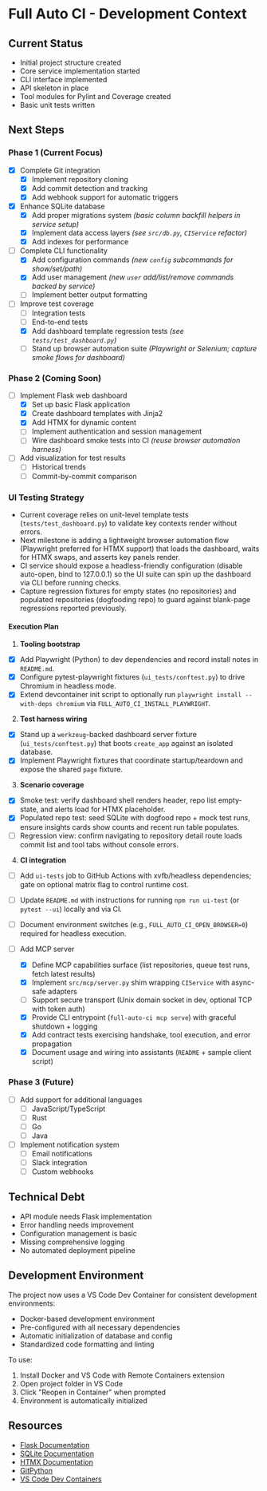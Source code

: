# Full Auto CI - Development Context

## Current Status

- Initial project structure created
- Core service implementation started
- CLI interface implemented
- API skeleton in place
- Tool modules for Pylint and Coverage created
- Basic unit tests written

## Next Steps

### Phase 1 (Current Focus)

- [x] Complete Git integration
  - [x] Implement repository cloning
  - [x] Add commit detection and tracking
  - [x] Add webhook support for automatic triggers

- [x] Enhance SQLite database
  - [x] Add proper migrations system *(basic column backfill helpers in service setup)*
  - [x] Implement data access layers *(see `src/db.py`, `CIService` refactor)*
  - [x] Add indexes for performance

- [ ] Complete CLI functionality
  - [x] Add configuration commands *(new `config` subcommands for show/set/path)*
  - [x] Add user management *(new `user` add/list/remove commands backed by service)*
  - [ ] Implement better output formatting

- [ ] Improve test coverage
  - [ ] Integration tests
  - [ ] End-to-end tests
  - [x] Add dashboard template regression tests *(see `tests/test_dashboard.py`)*
  - [ ] Stand up browser automation suite *(Playwright or Selenium; capture smoke flows for dashboard)*

### Phase 2 (Coming Soon)

- [ ] Implement Flask web dashboard
  - [x] Set up basic Flask application
  - [x] Create dashboard templates with Jinja2
  - [x] Add HTMX for dynamic content
  - [ ] Implement authentication and session management
  - [ ] Wire dashboard smoke tests into CI *(reuse browser automation harness)*

- [ ] Add visualization for test results
  - [ ] Historical trends
  - [ ] Commit-by-commit comparison

### UI Testing Strategy

- Current coverage relies on unit-level template tests (`tests/test_dashboard.py`) to validate key contexts render without errors.
- Next milestone is adding a lightweight browser automation flow (Playwright preferred for HTMX support) that loads the dashboard, waits for HTMX swaps, and asserts key panels render.
- CI service should expose a headless-friendly configuration (disable auto-open, bind to 127.0.0.1) so the UI suite can spin up the dashboard via CLI before running checks.
- Capture regression fixtures for empty states (no repositories) and populated repositories (dogfooding repo) to guard against blank-page regressions reported previously.

#### Execution Plan

1. **Tooling bootstrap**
  - [x] Add Playwright (Python) to dev dependencies and record install notes in `README.md`.
  - [x] Configure pytest-playwright fixtures (`ui_tests/conftest.py`) to drive Chromium in headless mode.
  - [x] Extend devcontainer init script to optionally run `playwright install --with-deps chromium` via `FULL_AUTO_CI_INSTALL_PLAYWRIGHT`.
2. **Test harness wiring**
  - [x] Stand up a `werkzeug`-backed dashboard server fixture (`ui_tests/conftest.py`) that boots `create_app` against an isolated database.
  - [x] Implement Playwright fixtures that coordinate startup/teardown and expose the shared `page` fixture.
3. **Scenario coverage**
  - [x] Smoke test: verify dashboard shell renders header, repo list empty-state, and alerts load for HTMX placeholder.
  - [x] Populated repo test: seed SQLite with dogfood repo + mock test runs, ensure insights cards show counts and recent run table populates.
  - [ ] Regression view: confirm navigating to repository detail route loads commit list and tool tabs without console errors.
4. **CI integration**
  - [ ] Add `ui-tests` job to GitHub Actions with xvfb/headless dependencies; gate on optional matrix flag to control runtime cost.
  - [ ] Update `README.md` with instructions for running `npm run ui-test` (or `pytest --ui`) locally and via CI.
  - [ ] Document environment switches (e.g., `FULL_AUTO_CI_OPEN_BROWSER=0`) required for headless execution.

- [ ] Add MCP server
  - [x] Define MCP capabilities surface (list repositories, queue test runs, fetch latest results)
  - [x] Implement `src/mcp/server.py` shim wrapping `CIService` with async-safe adapters
  - [ ] Support secure transport (Unix domain socket in dev, optional TCP with token auth)
  - [x] Provide CLI entrypoint (`full-auto-ci mcp serve`) with graceful shutdown + logging
  - [x] Add contract tests exercising handshake, tool execution, and error propagation
  - [x] Document usage and wiring into assistants (`README` + sample client script)

### Phase 3 (Future)

- [ ] Add support for additional languages
  - [ ] JavaScript/TypeScript
  - [ ] Rust
  - [ ] Go
  - [ ] Java

- [ ] Implement notification system
  - [ ] Email notifications
  - [ ] Slack integration
  - [ ] Custom webhooks

## Technical Debt

- API module needs Flask implementation
- Error handling needs improvement
- Configuration management is basic
- Missing comprehensive logging
- No automated deployment pipeline

## Development Environment

The project now uses a VS Code Dev Container for consistent development environments:

- Docker-based development environment
- Pre-configured with all necessary dependencies
- Automatic initialization of database and config
- Standardized code formatting and linting

To use:

1. Install Docker and VS Code with Remote Containers extension
2. Open project folder in VS Code
3. Click "Reopen in Container" when prompted
4. Environment is automatically initialized

## Resources

- [Flask Documentation](https://flask.palletsprojects.com/)
- [SQLite Documentation](https://www.sqlite.org/docs.html)
- [HTMX Documentation](https://htmx.org/docs/)
- [GitPython](https://gitpython.readthedocs.io/)
- [VS Code Dev Containers](https://code.visualstudio.com/docs/remote/containers)
